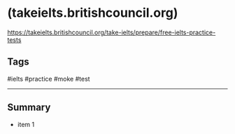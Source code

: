 # (takeielts.britishcouncil.org)

<https://takeielts.britishcouncil.org/take-ielts/prepare/free-ielts-practice-tests>

## Tags

#ielts #practice #moke #test

------------------------------------------------------------------------

## Summary
- item 1
